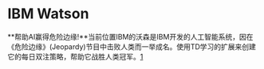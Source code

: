 # IBM Watson

**帮助AI赢得危险边缘!**当前位置IBM的沃森是IBM开发的人工智能系统，因在《危险边缘》(Jeopardy)节目中击败人类而一举成名。使用TD学习的扩展来创建它的每日双注策略，帮助它战胜人类冠军。[1]

[1]: https://blog.51cto.com/u_15699099/5421157#_112

